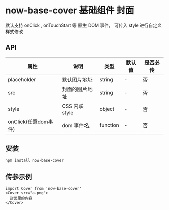 # now-base-cover 基础组件 封面

默认支持 onClick , onTouchStart 等 原生 DOM 事件，
可传入 style 进行自定义样式修改

## API

| 属性          | 说明                               | 类型     | 默认值 | 是否必传 |
| ------------- | ---------------------------------- | -------- | ------ | -------- |  
| placeholder  | 默认图片地址    | string   |  -      | 否       |
| src     |  封面的图片地址                   | string     | -  | 否       |
| style          |  CSS 内联 style | object   | -      | 否       |
| onClick(任意dom事件) |  dom 事件名,  | function | - | 否 | 


## 安装

```
npm install now-base-cover
```

## 传参示例

``` 
import Cover from 'now-base-cover'
<Cover src="a.png">
  封面里的内容
</Cover>
```

